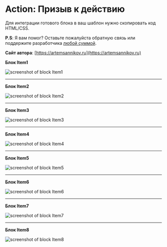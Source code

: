 Action: Призыв к действию
=====================

Для интеграции готового блока в ваш шаблон нужно скопировать код HTML/CSS.

**P.S**: Я вам помог? Оставьте пожалуйста обратную связь или поддержите разработчика [любой суммой](https://money.yandex.ru/to/41001366550213).

**Сайт автора**: [https://artemsannikov.ru](https://artemsannikov.ru)

**Блок Item1**

![screenshot of block Item1](https://user-images.githubusercontent.com/31792522/69947964-9152bc80-1510-11ea-8dd7-ee97b06b8438.jpg)

<hr>

**Блок Item2**

![screenshot of block Item2](https://user-images.githubusercontent.com/31792522/69951156-8ac74380-1516-11ea-8071-daa1efe2a160.jpg)

<hr>

**Блок Item3**

![screenshot of block Item3](https://user-images.githubusercontent.com/31792522/70020720-a03c7c00-15af-11ea-9a66-2d73e0dc05e9.jpg)

<hr>

**Блок Item4**

![screenshot of block Item4]()

<hr>

**Блок Item5**

![screenshot of block Item5]()

<hr>

**Блок Item6**

![screenshot of block Item6]()

<hr>

**Блок Item7**

![screenshot of block Item7]()

<hr>

**Блок Item8**

![screenshot of block Item8]()